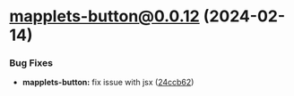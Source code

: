 # mapplets-button@0.0.12 (2024-02-14)

### Bug Fixes

* **mapplets-button:** fix issue with jsx ([24ccb62](https://github.com/mapplesorg/mapplets/commit/24ccb6272c447be00c45c951fed4b7781f6a2e17))

